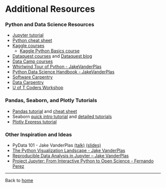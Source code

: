 # Additional Resources

### Python and Data Science Resources

- [Jupyter tutorial](https://nbviewer.jupyter.org/github/jenfly/jupyter-quickstart/blob/master/quickstart.ipynb)
- [Python cheat sheet](https://www.pythoncheatsheet.org/#Python-Basics)
- [Kaggle courses](https://www.kaggle.com/learn/overview)
  - [Kaggle Python Basics course](https://www.kaggle.com/learn/python)
- [Dataquest courses](https://www.dataquest.io/) and [Dataquest blog](https://www.dataquest.io/blog/) 
- [Data Camp courses](https://www.datacamp.com/courses/intro-to-python-for-data-science)
- [Whirlwind Tour of Python - JakeVanderPlas](https://jakevdp.github.io/WhirlwindTourOfPython/)
- [Python Data Science Handbook - JakeVanderPlas](https://jakevdp.github.io/PythonDataScienceHandbook/)
- [Software Carpentry](https://software-carpentry.org/lessons/)
- [Data Carpentry](https://datacarpentry.org/lessons/)
- [U of T Coders Workshop](https://uoftcoders.github.io/2018-09-10-utoronto/)

### Pandas, Seaborn, and Plotly Tutorials

- [Pandas tutorial](https://pandas.pydata.org/docs/getting_started/index.html) and [cheat sheet](https://pandas.pydata.org/Pandas_Cheat_Sheet.pdf)
- Seaborn [quick intro tutorial](https://seaborn.pydata.org/introduction.html) and [detailed tutorials](https://seaborn.pydata.org/tutorial.html)
- [Plotly Express tutorial](https://plotly.com/python/plotly-express/)


### Other Inspiration and Ideas

- PyData 101 - Jake VanderPlas [(talk)](https://www.youtube.com/watch?v=DifMYH3iuFw) [(slides)](https://speakerdeck.com/jakevdp/pydata-101)
- [The Python Visualization Landscape - Jake VanderPlas](https://www.youtube.com/watch?v=FytuB8nFHPQ)
- [Reproducible Data Analysis in Jupyter – Jake VanderPlas](http://jakevdp.github.io/blog/2017/03/03/reproducible-data-analysis-in-jupyter/)
- [Project Jupyter: From Interactive Python to Open Science - Fernando Perez](https://www.youtube.com/watch?v=xuNj5paMuow)

---
Back to [home](0-jupyter.ipynb)
